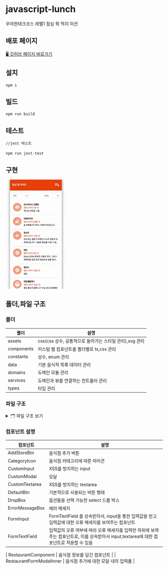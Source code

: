 # javascript-lunch

우아한테크코스 레벨1 점심 뭐 먹지 미션

## 배포 페이지

[🖥️ 깃허브 페이지 바로가기](https://badahertz52.github.io/javascript-lunch/dist/)

## 설치

```dash
npm i
```

## 빌드

```dash
npm run build
```

## 테스트

```dash
//jest 테스트

npm run jest-test
```

## 구현

<img src="./lunch_step1.gif" alt="미션- 점심 뭐 먹지 :1단계 구현"  height="350px"/>

## 폴더,파일 구조

### 폴더

| 폴더       | 설명                                                    |
| ---------- | ------------------------------------------------------- |
| assets     | css(css 상수, 공통적으로 들어가는 스타일 관리),svg 관리 |
| components | 커스텀 웹 컴포넌트를 폴더별로 ts,css 관리               |
| constants  | 상수, enum 관리                                         |
| data       | 기본 음식적 목록 데이터 관리                            |
| domains    | 도메인 모듈 관리                                        |
| services   | 도메인과 뷰를 연결하는 컨트롤러 관리                    |
| types      | 타입 관리                                               |

### 파일 구조

<details>
<summary>🗂️ 파일 구조 보기</summary>
<div markdown="1">

```
src
 ┣ assets
 ┃ ┣ css
 ┃ ┃ ┣ main.css
 ┃ ┃ ┣ style-constants.css
 ┃ ┃ ┗ topbar.css
 ┃ ┗ svg
 ┃ ┃ ┣ add-button.svg
 ┃ ┃ ┣ category-asian.svg
 ┃ ┃ ┣ category-chinese.svg
 ┃ ┃ ┣ category-etc.svg
 ┃ ┃ ┣ category-japanese.svg
 ┃ ┃ ┣ category-korean.svg
 ┃ ┃ ┣ category-western.svg
 ┃ ┃ ┣ down-arrow.svg
 ┃ ┃ ┣ favorite-icon-filled.svg
 ┃ ┃ ┣ favorite-icon-lined.svg
 ┃ ┃ ┗ up-arrow.svg
 ┣ components
 ┃ ┣ AddStoreBtn
 ┃ ┃ ┣ index.ts
 ┃ ┃ ┗ style.css
 ┃ ┣ CategoryIcon
 ┃ ┃ ┣ index.ts
 ┃ ┃ ┗ style.css
 ┃ ┣ CustomInput
 ┃ ┃ ┣ index.ts
 ┃ ┃ ┗ style.css
 ┃ ┣ CustomModal
 ┃ ┃ ┣ index.ts
 ┃ ┃ ┗ style.css
 ┃ ┣ CustomTextarea
 ┃ ┃ ┣ index.ts
 ┃ ┃ ┗ style.css
 ┃ ┣ DefaultBtn
 ┃ ┃ ┣ index.ts
 ┃ ┃ ┗ style.css
 ┃ ┣ DropBox
 ┃ ┃ ┣ DropBoxInnerHtmlMaker.ts
 ┃ ┃ ┣ index.ts
 ┃ ┃ ┗ style.css
 ┃ ┣ ErrorMessageBox
 ┃ ┃ ┣ index.ts
 ┃ ┃ ┗ style.css
 ┃ ┣ FormInput
 ┃ ┃ ┗ index.ts
 ┃ ┣ FormTextField
 ┃ ┃ ┗ index.ts
 ┃ ┣ Restaurant
 ┃ ┃ ┣ index.ts
 ┃ ┃ ┗ style.css
 ┃ ┗ RestaurantFormModalInner
 ┃ ┃ ┣ index.ts
 ┃ ┃ ┗ style.css
 ┣ constants
 ┃ ┣ dropBox.ts
 ┃ ┣ index.ts
 ┃ ┣ message.ts
 ┃ ┣ rule.ts
 ┃ ┗ storageKey.ts
 ┣ data
 ┃ ┗ restaurantData.ts
 ┣ domains
 ┃ ┣ index.ts
 ┃ ┣ Restaurant.ts
 ┃ ┗ RestaurantList.ts
 ┣ services
 ┃ ┣ FilteringController.ts
 ┃ ┣ index.ts
 ┃ ┣ RestaurantListController.ts
 ┃ ┗ WebController.ts
 ┣ types
 ┃ ┗ index.ts
 ┣ utils
 ┃ ┗ index.ts
 ┣ custom.d.ts
 ┗ index.js
```

</div>
</details>

### 컴포넌트 설명

| 컴포넌트        | 설명                                                                                                                                       |
| --------------- | ------------------------------------------------------------------------------------------------------------------------------------------ |
| AddStoreBtn     | 음식점 추가 버튼                                                                                                                           |
| CategoryIcon    | 음식점 카테고리에 따른 아이콘                                                                                                              |
| CustomInput     | XSS를 방지하는 input                                                                                                                       |
| CustomModal     | 모달                                                                                                                                       |
| CustomTextarea  | XSS를 방지하는 textarea                                                                                                                    |
| DefaultBtn      | 기본적으로 사용되는 버튼 형태                                                                                                              |
| DropBox         | 옵션들을 선택 가능한 select 드롭 박스                                                                                                      |
| ErrorMessageBox | 에러 메세지                                                                                                                                |
| FormInput       | FormTextField 를 상속받아서, input을 통한 입력값을 받고 입력값에 대한 오류 메세지를 보여주는 컴포넌트                                      |
| FormTextField   | 입력값의 오류 여부에 따라 오류 메세지를 입력란 하위에 보여주는 컴포넌트로, 이를 상속받아서 input,textarea에 대한 컴포넌트로 적용할 수 있음 |

| RestaurantComponent | 음식점 정보를 담긴 컴포넌트 |
| RestaurantFormModalInner | 음식점 추가에 대한 모달 내의 입력폼 |
